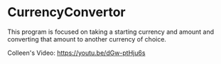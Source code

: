 # CurrencyConvertor
This program is focused on taking a starting currency and amount and converting that amount to another currency of choice. 

Colleen's Video:
https://youtu.be/dGw-ptHju6s
